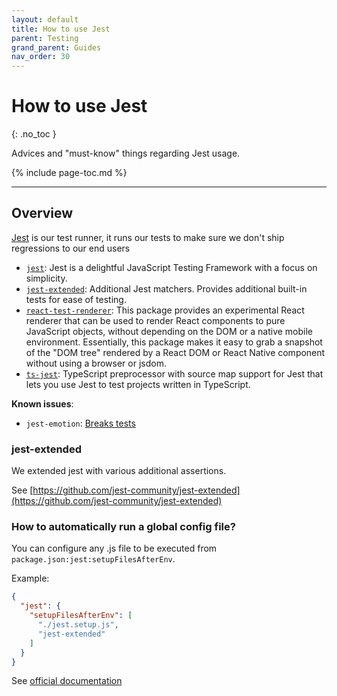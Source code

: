 ```yaml
---
layout: default
title: How to use Jest
parent: Testing
grand_parent: Guides
nav_order: 30
---
```


# How to use Jest
{: .no_toc }

<div class="code-example" markdown="1">
Advices and "must-know" things regarding Jest usage.
</div>

{% include page-toc.md %}

---

## Overview

[Jest](https://jestjs.io/) is our test runner, it runs our tests to make sure we don't ship regressions to our end users

- [`jest`](https://www.npmjs.com/package/jest): Jest is a delightful JavaScript Testing Framework with a focus on simplicity.
- [`jest-extended`](https://www.npmjs.com/package/jest-extended): Additional Jest matchers. Provides additional built-in tests for ease of testing.
- [`react-test-renderer`](https://www.npmjs.com/package/react-test-renderer): This package provides an experimental React renderer that can be used to render React components to pure JavaScript objects, without depending on the DOM or a native mobile environment.
  Essentially, this package makes it easy to grab a snapshot of the "DOM tree" rendered by a React DOM or React Native component without using a browser or jsdom.
- [`ts-jest`](https://www.npmjs.com/package/ts-jest): TypeScript preprocessor with source map support for Jest that lets you use Jest to test projects written in TypeScript.

**Known issues**:
- `jest-emotion`: [Breaks tests](https://github.com/emotion-js/emotion/issues/1440#issuecomment-551235747)

### jest-extended

We extended jest with various additional assertions.

See [https://github.com/jest-community/jest-extended](https://github.com/jest-community/jest-extended)

### How to automatically run a global config file?

You can configure any .js file to be executed from `package.json:jest:setupFilesAfterEnv`.

Example:
```json
{
  "jest": {
    "setupFilesAfterEnv": [
      "./jest.setup.js",
      "jest-extended"
    ]
  }
}
```

See [official documentation](https://jestjs.io/docs/en/configuration#setupfilesafterenv-array)
